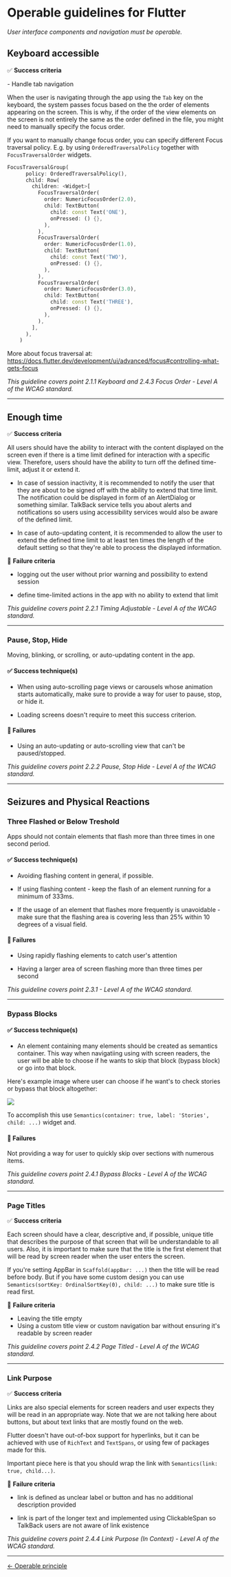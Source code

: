 # Operable guidelines for Flutter

_User interface components and navigation must be operable._

## Keyboard accessible

:white_check_mark: **Success criteria**

\- Handle tab navigation

When the user is navigating through the app using the `Tab` key on the keyboard, the system passes focus based on the the order of elements appearing on the screen. This is why, if the order of the view elements on the screen is not entirely the same as the order defined in the file, you might need to manually specify the focus order.

If you want to manually change focus order, you can specify different Focus traversal policy. E.g. by using `OrderedTraversalPolicy` together with `FocusTraversalOrder` widgets.

```dart
FocusTraversalGroup(
      policy: OrderedTraversalPolicy(),
      child: Row(
        children: <Widget>[
          FocusTraversalOrder(
            order: NumericFocusOrder(2.0),
            child: TextButton(
              child: const Text('ONE'),
              onPressed: () {},
            ),
          ),
          FocusTraversalOrder(
            order: NumericFocusOrder(1.0),
            child: TextButton(
              child: const Text('TWO'),
              onPressed: () {},
            ),
          ),
          FocusTraversalOrder(
            order: NumericFocusOrder(3.0),
            child: TextButton(
              child: const Text('THREE'),
              onPressed: () {},
            ),
          ),
        ],
      ),
    )
```

More about focus traversal at: https://docs.flutter.dev/development/ui/advanced/focus#controlling-what-gets-focus

*This guideline covers point 2.1.1 Keyboard and  2.4.3 Focus Order - Level A of the WCAG standard.*

---

## Enough time

:white_check_mark: **Success criteria**

All users should have the ability to interact with the content displayed on the screen even if there is a time limit defined for interaction with a specific view. Therefore, users should have the ability to turn off the defined time-limit, adjust it or extend it.

- In case of session inactivity, it is recommended to notify the user that they are about to be signed off with the ability to extend that time limit. The notification could be displayed in form of an AlertDialog or something similar. TalkBack service tells you about alerts and notifications so users using accessibility services would also be aware of the defined limit.

- In case of auto-updating content, it is recommended to allow the user to extend the defined time limit to at least ten times the length of the default setting so that they're able to process the displayed information.

:no_entry_sign: **Failure criteria**

- logging out the user without prior warning and possibility to extend session

- define time-limited actions in the app with no ability to extend that limit

*This guideline covers point 2.2.1 Timing Adjustable - Level A of the WCAG standard.*

---

### Pause, Stop, Hide

Moving, blinking, or scrolling, or auto-updating content in the app.

#### ✅ Success technique(s)

- When using auto-scrolling page views or carousels whose animation starts automatically, make sure to provide a way for user to pause, stop, or hide it.

- Loading screens doesn't require to meet this success criterion.

#### 🚫 Failures

- Using an auto-updating or auto-scrolling view that can't be paused/stopped.

*This guideline covers point 2.2.2 Pause, Stop Hide - Level A of the WCAG standard.*

---


## Seizures and Physical Reactions

### Three Flashed or Below Treshold

Apps should not contain elements that flash more than three times in one second period.

#### ✅ Success technique(s)

- Avoiding flashing content in general, if possible.

- If using flashing content - keep the flash of an element running for a minimum of 333ms.

- If the usage of an element that flashes more frequently is unavoidable - make sure that the flashing area is covering less than 25% within 10 degrees of a visual field.

#### 🚫 Failures

- Using rapidly flashing elements to catch user's attention

- Having a larger area of screen flashing more than three times per second

*This guideline covers point 2.3.1 - Level A of the WCAG standard.*

---

### Bypass Blocks

#### ✅ Success technique(s)

- An element containing many elements should be created as semantics container. This way when navigatiing using with screen readers, the user will be able to choose if he wants to skip that block (bypass block) or go into that block.

Here's example image where user can choose if he want's to check stories or bypass that block altogether:

![](/resources/images/stories.png)

To accomplish this use `Semantics(container: true, label: 'Stories', child: ...)` widget and.

#### 🚫 Failures

Not providing a way for user to quickly skip over sections with numerous items.

*This guideline covers point 2.4.1 Bypass Blocks - Level A of the WCAG standard.*

---

### Page Titles

:white_check_mark: **Success criteria**

Each screen should have a clear, descriptive and, if possible, unique title that describes the purpose of that screen that will be understandable to all users. Also, it is important to make sure that the title is the first element that will be read by screen reader when the user enters the screen. 

If you're setting AppBar in `Scaffold(appBar: ...)` then the title will be read before body. But if you have some custom design you can use `Semantics(sortKey: OrdinalSortKey(0), child: ...)` to make sure title is read first.

:no_entry_sign: **Failure criteria**

- Leaving the title empty
- Using a custom title view or custom navigation bar without ensuring it's readable by screen reader

*This guideline covers point 2.4.2 Page Titled - Level A of the WCAG standard.*

---

### Link Purpose

:white_check_mark: **Success criteria**

Links are also special elements for screen readers and user expects they will be read in an appropriate way. Note that we are not talking here about buttons, but about text links that are mostly found on the web.

Flutter doesn't have out-of-box support for hyperlinks, but it can be achieved with use of `RichText` and `TextSpans`, or using few of packages made for this.

Important piece here is that you should wrap the link with `Semantics(link: true, child...)`.

:no_entry_sign: **Failure criteria**

- link is defined as unclear label or button and has no additional description provided

- link is part of the longer text and implemented using ClickableSpan so TalkBack users are not aware of link existence

*This guideline covers point 2.4.4 Link Purpose (In Context) - Level A of the WCAG standard.*

---

[← Operable principle](../../principles/operable_principle.md "Operable principle")
